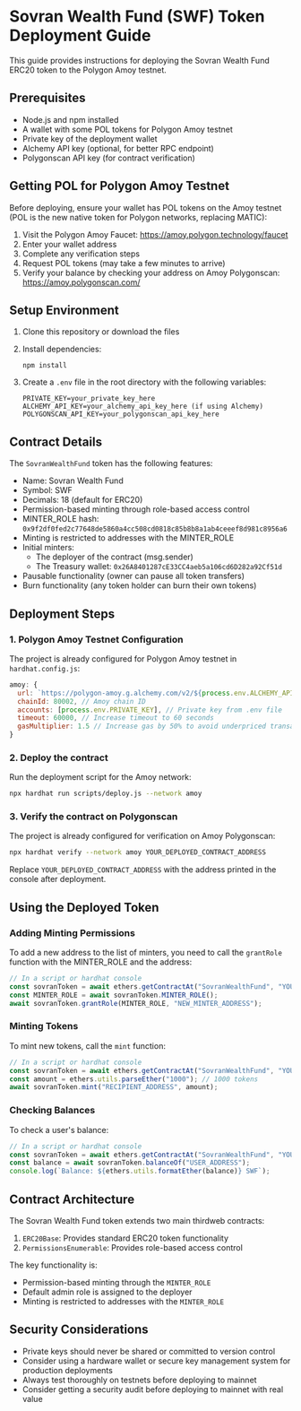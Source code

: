# Sovran Wealth Fund (SWF) Token Deployment Guide

This guide provides instructions for deploying the Sovran Wealth Fund ERC20 token to the Polygon Amoy testnet.

## Prerequisites

- Node.js and npm installed
- A wallet with some POL tokens for Polygon Amoy testnet
- Private key of the deployment wallet
- Alchemy API key (optional, for better RPC endpoint)
- Polygonscan API key (for contract verification)

## Getting POL for Polygon Amoy Testnet

Before deploying, ensure your wallet has POL tokens on the Amoy testnet (POL is the new native token for Polygon networks, replacing MATIC):

1. Visit the Polygon Amoy Faucet: https://amoy.polygon.technology/faucet
2. Enter your wallet address
3. Complete any verification steps
4. Request POL tokens (may take a few minutes to arrive)
5. Verify your balance by checking your address on Amoy Polygonscan: https://amoy.polygonscan.com/

## Setup Environment

1. Clone this repository or download the files
2. Install dependencies:
   ```
   npm install
   ```

3. Create a `.env` file in the root directory with the following variables:
   ```
   PRIVATE_KEY=your_private_key_here
   ALCHEMY_API_KEY=your_alchemy_api_key_here (if using Alchemy)
   POLYGONSCAN_API_KEY=your_polygonscan_api_key_here
   ```

## Contract Details

The `SovranWealthFund` token has the following features:
- Name: Sovran Wealth Fund
- Symbol: SWF
- Decimals: 18 (default for ERC20)
- Permission-based minting through role-based access control
- MINTER_ROLE hash: `0x9f2df0fed2c77648de5860a4cc508cd0818c85b8b8a1ab4ceeef8d981c8956a6`
- Minting is restricted to addresses with the MINTER_ROLE
- Initial minters:
  - The deployer of the contract (msg.sender)
  - The Treasury wallet: `0x26A8401287cE33CC4aeb5a106cd6D282a92Cf51d`
- Pausable functionality (owner can pause all token transfers)
- Burn functionality (any token holder can burn their own tokens)

## Deployment Steps

### 1. Polygon Amoy Testnet Configuration

The project is already configured for Polygon Amoy testnet in `hardhat.config.js`:

```javascript
amoy: {
  url: `https://polygon-amoy.g.alchemy.com/v2/${process.env.ALCHEMY_API_KEY}`, // Alchemy Amoy RPC endpoint
  chainId: 80002, // Amoy chain ID
  accounts: [process.env.PRIVATE_KEY], // Private key from .env file
  timeout: 60000, // Increase timeout to 60 seconds
  gasMultiplier: 1.5 // Increase gas by 50% to avoid underpriced transactions
}
```

### 2. Deploy the contract

Run the deployment script for the Amoy network:

```bash
npx hardhat run scripts/deploy.js --network amoy
```

### 3. Verify the contract on Polygonscan

The project is already configured for verification on Amoy Polygonscan:

```bash
npx hardhat verify --network amoy YOUR_DEPLOYED_CONTRACT_ADDRESS
```

Replace `YOUR_DEPLOYED_CONTRACT_ADDRESS` with the address printed in the console after deployment.

## Using the Deployed Token

### Adding Minting Permissions

To add a new address to the list of minters, you need to call the `grantRole` function with the MINTER_ROLE and the address:

```javascript
// In a script or hardhat console
const sovranToken = await ethers.getContractAt("SovranWealthFund", "YOUR_DEPLOYED_CONTRACT_ADDRESS");
const MINTER_ROLE = await sovranToken.MINTER_ROLE();
await sovranToken.grantRole(MINTER_ROLE, "NEW_MINTER_ADDRESS");
```

### Minting Tokens

To mint new tokens, call the `mint` function:

```javascript
// In a script or hardhat console
const sovranToken = await ethers.getContractAt("SovranWealthFund", "YOUR_DEPLOYED_CONTRACT_ADDRESS");
const amount = ethers.utils.parseEther("1000"); // 1000 tokens
await sovranToken.mint("RECIPIENT_ADDRESS", amount);
```

### Checking Balances

To check a user's balance:

```javascript
// In a script or hardhat console
const sovranToken = await ethers.getContractAt("SovranWealthFund", "YOUR_DEPLOYED_CONTRACT_ADDRESS");
const balance = await sovranToken.balanceOf("USER_ADDRESS");
console.log(`Balance: ${ethers.utils.formatEther(balance)} SWF`);
```

## Contract Architecture

The Sovran Wealth Fund token extends two main thirdweb contracts:

1. `ERC20Base`: Provides standard ERC20 token functionality
2. `PermissionsEnumerable`: Provides role-based access control

The key functionality is:
- Permission-based minting through the `MINTER_ROLE`
- Default admin role is assigned to the deployer
- Minting is restricted to addresses with the `MINTER_ROLE`

## Security Considerations

- Private keys should never be shared or committed to version control
- Consider using a hardware wallet or secure key management system for production deployments
- Always test thoroughly on testnets before deploying to mainnet
- Consider getting a security audit before deploying to mainnet with real value